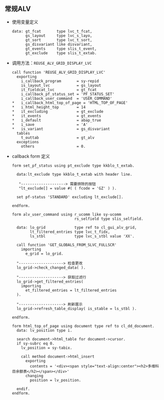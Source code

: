 ## 常规ALV

<!-- tabs:start -->

<!-- tab:FUNCTION ALV -->

- 使用变量定义

  ```abap
  data: gt_fcat       type lvc_t_fcat,
        gs_layout     type lvc_s_layo,
        gt_sort       type lvc_t_sort,
        gs_disvariant like disvariant,
        gt_events     type slis_t_event,
        gt_exclude    type slis_t_extab.
  ```

- 调用方法：`REUSE_ALV_GRID_DISPLAY_LVC`

  ```abap
  call function 'REUSE_ALV_GRID_DISPLAY_LVC'
    exporting
      i_callback_program       = sy-repid
      is_layout_lvc            = gs_layout
      it_fieldcat_lvc          = gt_fcat
      i_callback_pf_status_set = 'PF_STATUS_SET'
      i_callback_user_command  = 'USER_COMMAND'
  *   i_callback_html_top_of_page = 'HTML_TOP_OF_PAGE'
  *   i_html_height_top        = 14
  *   it_excluding             = gt_exclude
  *   it_events                = gt_events
  *   i_default                = abap_true
  *   i_save                   = 'A'
  *   is_variant               = gs_disvariant
    tables
      t_outtab                 = gt_alv
    exceptions
      others                   = 0.
  ```

- callback form 定义

  <!-- tabs:start -->

  <!-- tab:PF-STATUS -->

  ```abap
  form set_pf_status using pt_exclude type kkblo_t_extab.
  
    data:lt_exclude type kkblo_t_extab with header line.
     
     "--------------------> 需要排除的按钮
     "lt_exclude[] = value #( ( fcode = 'GZ' ) ).
   
    set pf-status 'STANDARD' excluding lt_exclude[].
  
  endform.
  ```

  <!-- tab:USER_COMMAND -->

  ```abap
  form alv_user_command using r_ucomm like sy-ucomm
                              rs_selfield type slis_selfield.
  
    data: lo_grid             type ref to cl_gui_alv_grid,
          lt_filtered_entries type lvc_t_fidx,
          ls_stbl             type lvc_s_stbl value 'XX'.
  
    call function 'GET_GLOBALS_FROM_SLVC_FULLSCR'
      importing
        e_grid = lo_grid.
  
    "--------------------> 检查更改
    lo_grid->check_changed_data( ).
    
    "--------------------> 获取过滤行
    lo_grid->get_filtered_entries(
      importing
        et_filtered_entries = lt_filtered_entries
    ).
  
    "--------------------> 刷新展示 
    lo_grid->refresh_table_display( is_stable = ls_stbl ).
  
  endform.
  ```
  
  <!-- tab:HTML_TOP_OF_PAGE -->
  
  ```abap
  form html_top_of_page using document type ref to cl_dd_document.
    data: lv_position type i.
  
    search document->html_table for document->cursor.
    if sy-subrc eq 0.
      lv_position = sy-tabix.
  
      call method document->html_insert
        exporting
          contents = '<div><span style="text-align:center"><h2>多维科目余额表</h2></span></div>'
        changing
          position = lv_position.
  
    endif.
  endform.
  ```
  
  <!-- tabs:end -->

<!-- tab:OO ALV -->

<!-- tabs:start -->

<!-- tab:cl_gui_custom_container -->

```abap

```

<!-- tab:cl_gui_docking_container -->

<!-- tab:cl_gui_splitter_container -->

<!-- tab:默认容器 -->

<!-- tabs:end -->

<!-- tabs:end -->

